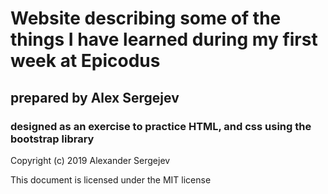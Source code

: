 # Website describing some of the things I have learned during my first week at Epicodus

## prepared by Alex Sergejev

### designed as an exercise to practice HTML, and css using the bootstrap library

Copyright (c) 2019 Alexander Sergejev

This document is licensed under the MIT license
